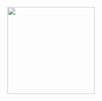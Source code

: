 <p align='center'>
  <img src='https://user-images.githubusercontent.com/1913316/27692002-828820ca-5cdd-11e7-9d9e-2514b02afce4.png' width='200'/>
</p>
